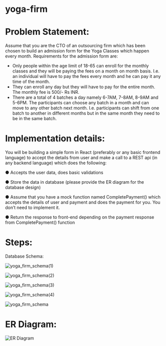 # yoga-firm
# Problem Statement:


Assume that you are the CTO of an outsourcing firm which has been chosen to build an
admission form for the Yoga Classes which happen every month.
Requirements for the admission form are:
- Only people within the age limit of 18-65 can enroll for the monthly classes and they will
be paying the fees on a month on month basis. I.e. an individual will have to pay the fees
every month and he can pay it any time of the month.
- They can enroll any day but they will have to pay for the entire month. The monthly fee is
500/- Rs INR.
- There are a total of 4 batches a day namely 6-7AM, 7-8AM, 8-9AM and 5-6PM. The
participants can choose any batch in a month and can move to any other batch next
month. I.e. participants can shift from one batch to another in different months but in the
same month they need to be in the same batch.

# Implementation details:


You will be building a simple form in React (preferably or any basic frontend language) to
accept the details from user and make a call to a REST api (in any backend language) which
does the following:

● Accepts the user data, does basic validations

● Store the data in database (please provide the ER diagram for the database design)

● Assume that you have a mock function named CompletePayment() which accepts the
details of user and payment and does the payment for you. You don’t need to
implement it.

● Return the response to front-end depending on the payment response from
CompletePayment() function

# Steps:

Database Schema:

![yoga_firm_schema(1)](https://github.com/deshmukhneha595/yoga-firm/assets/83139163/aca235bf-1d1b-4742-ac41-857b6c9aaabb)

![yoga_firm_schema(2)](https://github.com/deshmukhneha595/yoga-firm/assets/83139163/ccc2302f-2b5a-422c-ac9d-801cfd4fdcaa)

![yoga_firm_schema(3)](https://github.com/deshmukhneha595/yoga-firm/assets/83139163/246eb031-de48-45a6-8b55-d2f0e09a2aac)

![yoga_firm_schema(4)](https://github.com/deshmukhneha595/yoga-firm/assets/83139163/38b95cd2-9863-49dc-9237-c1af62ffeffd)

![yoga_firm_schema](https://github.com/deshmukhneha595/yoga-firm/assets/83139163/b6f75791-e325-4d57-8209-3f276ce6111f)

# ER Diagram:

![ER Diagram](https://github.com/deshmukhneha595/yoga-firm/assets/83139163/f8ac903b-757a-4901-b75b-17cd17c0693e)






